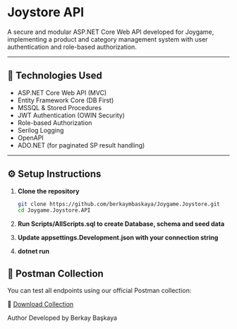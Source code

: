 # Joystore API

A secure and modular ASP.NET Core Web API developed for Joygame, implementing a product and category management system with user authentication and role-based authorization.

---

## 🔧 Technologies Used

- ASP.NET Core Web API (MVC)
- Entity Framework Core (DB First)
- MSSQL & Stored Procedures
- JWT Authentication (OWIN Security)
- Role-based Authorization
- Serilog Logging
- OpenAPI
- ADO.NET (for paginated SP result handling)

---

## ⚙️ Setup Instructions

1. **Clone the repository**
   ```bash
   git clone https://github.com/berkaymbaskaya/Joygame.Joystore.git
   cd Joygame.Joystore.API

2. **Run Scripts/AllScripts.sql to create Database, schema and seed data**

3. **Update appsettings.Development.json with your connection string**

3. **dotnet run**

## 🧪 Postman Collection

You can test all endpoints using our official Postman collection:

🔗 [Download Collection](./Docs/Joystore.API.postman_collection)

Author
Developed by Berkay Başkaya